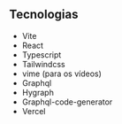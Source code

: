 ## Tecnologias
- Vite
- React
- Typescript
- Tailwindcss
- vime (para os vídeos)
- Graphql
- Hygraph
- Graphql-code-generator
- Vercel